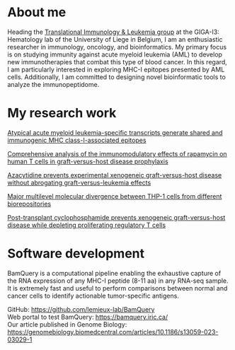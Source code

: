 
# About me
Heading the [Translational Immunology & Leukemia group](https://www.gigahemato.uliege.be/gregory-ehx) at the GIGA-I3: Hematology lab of the University of Liege in Belgium, I am an enthusiastic researcher in immunology, oncology, and bioinformatics. My primary focus is on studying immunity against acute myeloid leukemia (AML) to develop new immunotherapies that combat this type of blood cancer. In this regard, I am particularly interested in exploring MHC-I epitopes presented by AML cells. Additionally, I am committed to designing novel bioinformatic tools to analyze the immunopeptidome.

# My research work
[Atypical acute myeloid leukemia-specific transcripts generate shared and immunogenic MHC class-I-associated epitopes](https://www.sciencedirect.com/science/article/pii/S107476132100087X?via%3Dihub)  

[Comprehensive analysis of the immunomodulatory effects of rapamycin on human T cells in graft-versus-host disease prophylaxis](https://www.sciencedirect.com/science/article/pii/S160061352208666X?via%3Dihub)  

[Azacytidine prevents experimental xenogeneic graft-versus-host disease without abrogating graft-versus-leukemia effects](https://www.tandfonline.com/doi/full/10.1080/2162402X.2017.1314425)  

[Major multilevel molecular divergence between THP-1 cells from different biorepositories](https://onlinelibrary.wiley.com/doi/10.1002/ijc.32967)  

[Post-transplant cyclophosphamide prevents xenogeneic graft-versus-host disease while depleting proliferating regulatory T cells](https://www.sciencedirect.com/science/article/pii/S2589004223001621?via%3Dihub)  

# Software development
BamQuery is a computational pipeline enabling the exhaustive capture of the RNA expression of any MHC-I peptide (8-11 aa) in any RNA-seq sample. It is extremely fast and useful to perform comparisons between normal and cancer cells to identify actionable tumor-specific antigens.

GitHub: https://github.com/lemieux-lab/BamQuery  
Web portal to test BamQuery: https://bamquery.iric.ca/  
Our article published in Genome Biology: https://genomebiology.biomedcentral.com/articles/10.1186/s13059-023-03029-1










